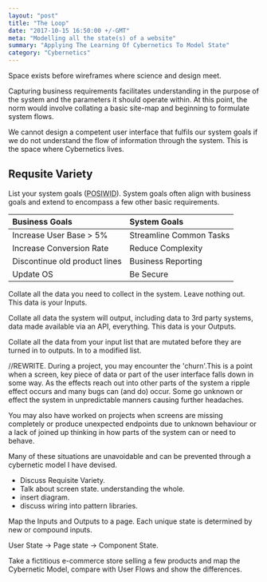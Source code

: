 ```yaml
---
layout: "post"
title: "The Loop"
date: "2017-10-15 16:50:00 +/-GMT"
meta: "Modelling all the state(s) of a website"
summary: "Applying The Learning Of Cybernetics To Model State"
category: "Cybernetics"
---
```


Space exists before wireframes where science and design meet.

Capturing business requirements facilitates understanding in the purpose of the system and the parameters it should operate within. At this point, the norm would involve collating a basic site-map and beginning to formulate system flows.

We cannot design a competent user interface that fulfils our system goals if we do not understand the flow of information through the system. This is the space where Cybernetics lives.


## Requsite Variety

List your system goals (<abbr title="The Point Of A System Is What It Does">POSIWID</abbr>). System goals often align with business goals and extend to encompass a few other basic requirements.

| Business Goals | System Goals |
|:--|:--|
| Increase User Base > 5% | Streamline Common Tasks |
| Increase Conversion Rate | Reduce Complexity  |
| Discontinue old product lines | Business Reporting |
| Update OS | Be Secure |



Collate all the data you need to collect in the system. Leave nothing out. This data is your Inputs.

Collate all data the system will output, including data to 3rd party systems, data made available via an API, everything. This data is your Outputs.

Collate all the data from your input list that are mutated before they are turned in to outputs. In to a modified list.





//REWRITE.
During a project, you may encounter the 'churn'.This is a point when a screen, key piece of data or part of the user interface falls down in some way. As the effects reach out into other parts of the system a ripple effect occurs and many bugs can (and do) occur. Some go unknown or effect the system in unpredictable manners causing further headaches.

You may also have worked on projects when screens are missing completely or produce unexpected endpoints due to unknown behaviour or a lack of joined up thinking in how parts of the system can or need to behave.

Many of these situations are unavoidable and can be prevented through a cybernetic model I have devised.

- Discuss Requisite Variety.
- Talk about screen state. understanding the whole.
- insert diagram.
- discuss wiring into pattern libraries.


Map the Inputs and Outputs to a page.
Each unique state is determined by new or compound inputs.

User State -> Page state -> Component State.

Take a fictitious e-commerce store selling a few products and map the Cybernetic Model, compare with User Flows and show the differences.
